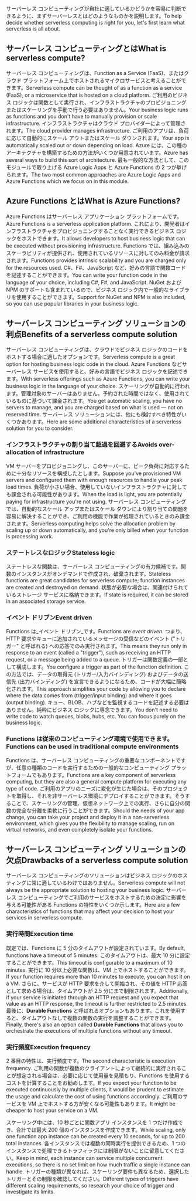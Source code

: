 <span data-ttu-id="d5212-101">サーバーレス コンピューティングが自社に適しているかどうかを容易に判断できるように、まずサーバーレスとはどのようなものかを説明します。</span><span class="sxs-lookup"><span data-stu-id="d5212-101">To help decide whether serverless computing is right for you, let's first learn what serverless is all about.</span></span>

## <a name="what-is-serverless-compute"></a><span data-ttu-id="d5212-102">サーバーレス コンピューティングとは</span><span class="sxs-lookup"><span data-stu-id="d5212-102">What is serverless compute?</span></span>

<span data-ttu-id="d5212-103">サーバーレス コンピューティングは、Function as a Service (FaaS)、またはクラウド プラットフォーム上でホストされるマイクロサービスと考えることができます。</span><span class="sxs-lookup"><span data-stu-id="d5212-103">Serverless compute can be thought of as a function as a service (FaaS), or a microservice that is hosted on a cloud platform.</span></span> <span data-ttu-id="d5212-104">ご利用のビジネス ロジックは関数として実行され、インフラストラクチャのプロビジョニングまたはスケーリングを手動で行う必要はありません。</span><span class="sxs-lookup"><span data-stu-id="d5212-104">Your business logic runs as functions and you don't have to manually provision or scale infrastructure.</span></span> <span data-ttu-id="d5212-105">インフラストラクチャはクラウド プロバイダーによって管理されます。</span><span class="sxs-lookup"><span data-stu-id="d5212-105">The cloud provider manages infrastructure.</span></span> <span data-ttu-id="d5212-106">ご利用のアプリは、負荷に応じて自動的にスケール アウトまたはスケール ダウンされます。</span><span class="sxs-lookup"><span data-stu-id="d5212-106">Your app is automatically scaled out or down depending on load.</span></span> <span data-ttu-id="d5212-107">Azure には、この種のアーキテクチャを構築するための方法がいくつか用意されています。</span><span class="sxs-lookup"><span data-stu-id="d5212-107">Azure has several ways to build this sort of architecture.</span></span> <span data-ttu-id="d5212-108">最も一般的な方法として、このモジュールで取り上げる Azure Logic Apps と Azure Functions の 2 つが挙げられます。</span><span class="sxs-lookup"><span data-stu-id="d5212-108">The two most common approaches are Azure Logic Apps and Azure Functions which we focus on in this module.</span></span>

## <a name="what-is-azure-functions"></a><span data-ttu-id="d5212-109">Azure Functions とは</span><span class="sxs-lookup"><span data-stu-id="d5212-109">What is Azure Functions?</span></span>

<span data-ttu-id="d5212-110">Azure Functions はサーバーレス アプリケーション プラットフォームです。</span><span class="sxs-lookup"><span data-stu-id="d5212-110">Azure Functions is a serverless application platform.</span></span> <span data-ttu-id="d5212-111">これにより、開発者はインフラストラクチャをプロビジョニングすることなく実行できるビジネス ロジックをホストできます。</span><span class="sxs-lookup"><span data-stu-id="d5212-111">It allows developers to host business logic that can be executed without provisioning infrastructure.</span></span> <span data-ttu-id="d5212-112">Functions では、組み込みのスケーラビリティが提供され、使用されているリソースに対してのみ料金が請求されます。</span><span class="sxs-lookup"><span data-stu-id="d5212-112">Functions provides intrinsic scalability and you are charged only for the resources used.</span></span> <span data-ttu-id="d5212-113">C#、F#、JavaScript など、好みの言語で関数コードを記述することができます。</span><span class="sxs-lookup"><span data-stu-id="d5212-113">You can write your function code in the language of your choice, including C#, F#, and JavaScript.</span></span> <span data-ttu-id="d5212-114">NuGet および NPM のサポートも含まれているので、ビジネス ロジック内で一般的なライブラリを使用することができます。</span><span class="sxs-lookup"><span data-stu-id="d5212-114">Support for NuGet and NPM is also included, so you can use popular libraries in your business logic.</span></span>

## <a name="benefits-of-a-serverless-compute-solution"></a><span data-ttu-id="d5212-115">サーバーレス コンピューティング ソリューションの利点</span><span class="sxs-lookup"><span data-stu-id="d5212-115">Benefits of a serverless compute solution</span></span>

<span data-ttu-id="d5212-116">サーバーレス コンピューティングは、クラウドでビジネス ロジックのコードをホストする場合に適したオプションです。</span><span class="sxs-lookup"><span data-stu-id="d5212-116">Serverless compute is a great option for hosting business logic code in the cloud.</span></span> <span data-ttu-id="d5212-117">Azure Functions などサーバーレス サービスを使用すると、好みの言語でビジネス ロジックを記述できます。</span><span class="sxs-lookup"><span data-stu-id="d5212-117">With serverless offerings such as Azure Functions, you can write your business logic in the language of your choice.</span></span> <span data-ttu-id="d5212-118">スケーリングが自動的に行われます。管理対象のサーバーはありません。予約された時間ではなく、使用されているものに基づいて課金されます。</span><span class="sxs-lookup"><span data-stu-id="d5212-118">You get automatic scaling, you have no servers to manage, and you are charged based on what is used — not on reserved time.</span></span> <span data-ttu-id="d5212-119">サーバーレス ソリューションには、他にも検討すべき特性がいくつかあります。</span><span class="sxs-lookup"><span data-stu-id="d5212-119">Here are some additional characteristics of a serverless solution for you to consider.</span></span>

### <a name="avoids-over-allocation-of-infrastructure"></a><span data-ttu-id="d5212-120">インフラストラクチャの割り当て超過を回避する</span><span class="sxs-lookup"><span data-stu-id="d5212-120">Avoids over-allocation of infrastructure</span></span>

<span data-ttu-id="d5212-121">VM サーバーをプロビジョニングし、このサーバーに、ピーク負荷に対応するために十分なリソースを構成したとします。</span><span class="sxs-lookup"><span data-stu-id="d5212-121">Suppose you've provisioned VM servers and configured them with enough resources to handle your peak load times.</span></span> <span data-ttu-id="d5212-122">負荷が小さい場合、使用していないインフラストラクチャに対しても課金される可能性があります。</span><span class="sxs-lookup"><span data-stu-id="d5212-122">When the load is light, you are potentially paying for infrastructure you're not using.</span></span> <span data-ttu-id="d5212-123">サーバーレス コンピューティングでは、自動的なスケール アップまたはスケール ダウンにより割り当ての問題を容易に解決することができ、ご利用の機能で作業が処理されているときのみ課金されます。</span><span class="sxs-lookup"><span data-stu-id="d5212-123">Serverless computing helps solve the allocation problem by scaling up or down automatically, and you're only billed when your function is processing work.</span></span>

### <a name="stateless-logic"></a><span data-ttu-id="d5212-124">ステートレスなロジック</span><span class="sxs-lookup"><span data-stu-id="d5212-124">Stateless logic</span></span>

<span data-ttu-id="d5212-125">ステートレスな関数は、サーバーレス コンピューティングの有力候補です。関数のインスタンスがオンデマンドで作成され、破棄されます。</span><span class="sxs-lookup"><span data-stu-id="d5212-125">Stateless functions are great candidates for serverless compute; function instances are created and destroyed on demand.</span></span> <span data-ttu-id="d5212-126">状態が必要な場合は、関連付けられているストレージ サービスに格納できます。</span><span class="sxs-lookup"><span data-stu-id="d5212-126">If state is required, it can be stored in an associated storage service.</span></span>

### <a name="event-driven"></a><span data-ttu-id="d5212-127">イベント ドリブン</span><span class="sxs-lookup"><span data-stu-id="d5212-127">Event driven</span></span>

<span data-ttu-id="d5212-128">Functions は_イベント ドリブン_です。</span><span class="sxs-lookup"><span data-stu-id="d5212-128">Functions are _event driven_.</span></span> <span data-ttu-id="d5212-129">つまり、HTTP 要求やキューに追加されているメッセージの受信などのイベント ("トリガー" と呼ばれる) への応答でのみ実行されます。</span><span class="sxs-lookup"><span data-stu-id="d5212-129">This means they run only in response to an event (called a "trigger"), such as receiving an HTTP request, or a message being added to a queue.</span></span> <span data-ttu-id="d5212-130">トリガーは関数定義の一部として構成します。</span><span class="sxs-lookup"><span data-stu-id="d5212-130">You configure a trigger as part of the function definition.</span></span> <span data-ttu-id="d5212-131">この方法では、データの取得元 (トリガー/入力バインディング) およびデータの送信先 (出力バインディング) を宣言できるようになるため、コードが大幅に簡略化されます。</span><span class="sxs-lookup"><span data-stu-id="d5212-131">This approach simplifies your code by allowing you to declare where the data comes from (trigger/input binding) and where it goes (output binding).</span></span> <span data-ttu-id="d5212-132">キュー、BLOB、ハブなどを監視するコードを記述する必要はありません。純粋にビジネス ロジックに専念できます。</span><span class="sxs-lookup"><span data-stu-id="d5212-132">You don't need to write code to watch queues, blobs, hubs, etc. You can focus purely on the business logic.</span></span>

### <a name="functions-can-be-used-in-traditional-compute-environments"></a><span data-ttu-id="d5212-133">Functions は従来のコンピューティング環境で使用できます。</span><span class="sxs-lookup"><span data-stu-id="d5212-133">Functions can be used in traditional compute environments</span></span>

<span data-ttu-id="d5212-134">Functions は、サーバーレス コンピューティングの重要なコンポーネントですが、任意の種類のコードを実行するための一般的なコンピューティング プラットフォームでもあります。</span><span class="sxs-lookup"><span data-stu-id="d5212-134">Functions are a key component of serverless computing, but they are also a general compute platform for executing any type of code.</span></span> <span data-ttu-id="d5212-135">ご利用のアプリのニーズに変化が生じた場合は、そのプロジェクトを取得し、それを非サーバーレス環境にデプロイすることができます。そうすることで、スケーリングの管理、仮想ネットワーク上での実行、さらに自分の関数の完全な分離を柔軟に行うことができます。</span><span class="sxs-lookup"><span data-stu-id="d5212-135">Should the needs of your app change, you can take your project and deploy it in a non-serverless environment, which gives you the flexibility to manage scaling, run on virtual networks, and even completely isolate your functions.</span></span>

## <a name="drawbacks-of-a-serverless-compute-solution"></a><span data-ttu-id="d5212-136">サーバーレス コンピューティング ソリューションの欠点</span><span class="sxs-lookup"><span data-stu-id="d5212-136">Drawbacks of a serverless compute solution</span></span>

<span data-ttu-id="d5212-137">サーバーレス コンピューティングのソリューションはビジネス ロジックのホスティングに常に適しているわけではありません。</span><span class="sxs-lookup"><span data-stu-id="d5212-137">Serverless compute will not always be the appropriate solution to hosting your business logic.</span></span> <span data-ttu-id="d5212-138">サーバーレス コンピューティングでご利用のサービスをホストするための決定に影響を与える可能性がある Functions の特性をいくつか示します。</span><span class="sxs-lookup"><span data-stu-id="d5212-138">Here are a few characteristics of functions that may affect your decision to host your services in serverless compute.</span></span> 

### <a name="execution-time"></a><span data-ttu-id="d5212-139">実行時間</span><span class="sxs-lookup"><span data-stu-id="d5212-139">Execution time</span></span>

<span data-ttu-id="d5212-140">既定では、Functions に 5 分のタイムアウトが設定されています。</span><span class="sxs-lookup"><span data-stu-id="d5212-140">By default, functions have a timeout of 5 minutes.</span></span> <span data-ttu-id="d5212-141">このタイムアウトは、最大 10 分に設定することができます。</span><span class="sxs-lookup"><span data-stu-id="d5212-141">This timeout is configurable to a maximum of 10 minutes.</span></span> <span data-ttu-id="d5212-142">実行に 10 分以上必要な関数は、VM 上でホストすることができます。</span><span class="sxs-lookup"><span data-stu-id="d5212-142">If your function requires more than 10 minutes to execute, you can host it on a VM.</span></span> <span data-ttu-id="d5212-143">さらに、サービスが HTTP 要求を介して開始され、その値を HTTP 応答として求める場合は、タイムアウトが 2.5 分にまで制限されます。</span><span class="sxs-lookup"><span data-stu-id="d5212-143">Additionally, if your service is initiated through an HTTP request and you expect that value as an HTTP response, the timeout is further restricted to 2.5 minutes.</span></span> <span data-ttu-id="d5212-144">最後に、**Durable Functions** と呼ばれるオプションもあります。これを使用すると、タイムアウトなしで複数の関数の実行を調整することができます。</span><span class="sxs-lookup"><span data-stu-id="d5212-144">Finally, there's also an option called **Durable Functions** that allows you to orchestrate the executions of multiple functions without any timeout.</span></span>

### <a name="execution-frequency"></a><span data-ttu-id="d5212-145">実行頻度</span><span class="sxs-lookup"><span data-stu-id="d5212-145">Execution frequency</span></span>

<span data-ttu-id="d5212-146">2 番目の特性は、実行頻度です。</span><span class="sxs-lookup"><span data-stu-id="d5212-146">The second characteristic is execution frequency.</span></span> <span data-ttu-id="d5212-147">ご利用の関数が複数のクライアントによって継続的に実行されることが想定される場合は、必要に応じて使用量を見積もり、Functions を使用するコストを計算することをお勧めします。</span><span class="sxs-lookup"><span data-stu-id="d5212-147">If you expect your function to be executed continuously by multiple clients, it would be prudent to estimate the usage and calculate the cost of using functions accordingly.</span></span> <span data-ttu-id="d5212-148">ご利用のサービスを VM 上でホストする方が安くなる可能性もあります。</span><span class="sxs-lookup"><span data-stu-id="d5212-148">It might be cheaper to host your service on a VM.</span></span>

<span data-ttu-id="d5212-149">スケーリング中には、10 秒ごとに関数アプリ インスタンスを 1 つだけ作成でき、合計では最大 200 個のインスタンスを作成できます。</span><span class="sxs-lookup"><span data-stu-id="d5212-149">While scaling, only one function app instance can be created every 10 seconds, for up to 200 total instances.</span></span> <span data-ttu-id="d5212-150">各インスタンスでは複数の同時実行を提供できるため、1 つのインスタンスで処理できるトラフィックには制限がないことに留意してください。</span><span class="sxs-lookup"><span data-stu-id="d5212-150">Keep in mind, each instance can service multiple concurrent executions, so there is no set limit on how much traffic a single instance can handle.</span></span> <span data-ttu-id="d5212-151">トリガーの種類が異なれば、スケーリング要件も異なるため、選択したトリガーとその制限を確認してください。</span><span class="sxs-lookup"><span data-stu-id="d5212-151">Different types of triggers have different scaling requirements, so research your choice of trigger and investigate its limits.</span></span>


